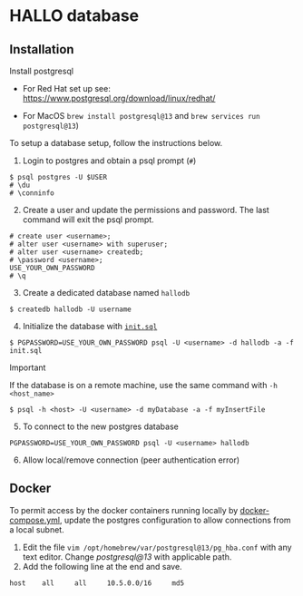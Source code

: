 # HALLO database


## Installation

Install postgresql 
- For Red Hat set up see: https://www.postgresql.org/download/linux/redhat/

- For MacOS `brew install postgresql@13` and `brew services run postgresql@13`)

To setup a database setup, follow the instructions below.

1. Login to postgres and obtain a psql prompt (`#`)
```psql
$ psql postgres -U $USER
# \du
# \conninfo
```

2. Create a user and update the permissions and password. The last command will exit the psql prompt.
```
# create user <username>;
# alter user <username> with superuser;
# alter user <username> createdb;
# \password <username>;
USE_YOUR_OWN_PASSWORD
# \q
```

3. Create a dedicated database named `hallodb`
```shell
$ createdb hallodb -U username
```

4. Initialize the database with [`init.sql`](./init.sql)

```$ PGPASSWORD=USE_YOUR_OWN_PASSWORD psql -U <username> -d hallodb -a -f init.sql```

> [!Important]
> If the database is on a remote machine, use the same command with `-h <host_name>`
>
> `$ psql -h <host> -U <username> -d myDatabase -a -f myInsertFile`

5. To connect to the new postgres database
```shell
PGPASSWORD=USE_YOUR_OWN_PASSWORD psql -U <username> hallodb
```

6. Allow local/remove connection (peer authentication error)


## Docker

To permit access by the docker containers running locally by [docker-compose.yml](../docker-compose.yml), update the postgres configuration to allow connections from a local subnet. 
1. Edit the file `vim /opt/homebrew/var/postgresql@13/pg_hba.conf` with any text editor. Change _postgresql@13_ with applicable path. 
2. Add the following line at the end and save.
```
host    all     all     10.5.0.0/16     md5
```
